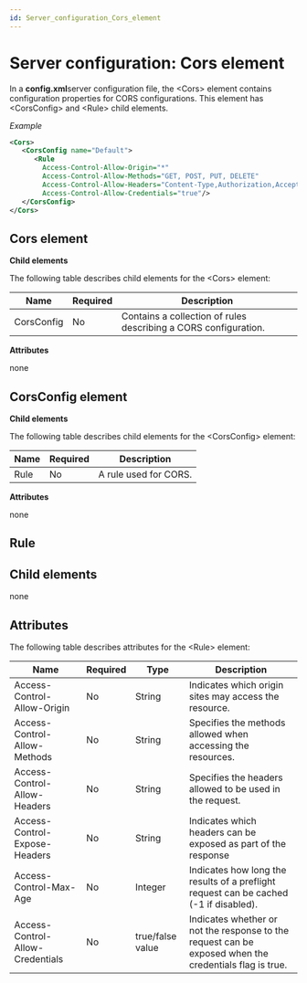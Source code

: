 ```yaml
---
id: Server_configuration_Cors_element
---
```


# Server configuration: Cors element

In a **config.xml**server configuration file, the \<Cors> element contains configuration properties for CORS configurations. This element has \<CorsConfig> and \<Rule> child elements.

*Example*

```xml
<Cors>
   <CorsConfig name="Default">
      <Rule 
        Access-Control-Allow-Origin="*" 
        Access-Control-Allow-Methods="GET, POST, PUT, DELETE" 
        Access-Control-Allow-Headers="Content-Type,Authorization,Accept,X-US-Transaction" 
        Access-Control-Allow-Credentials="true"/>
   </CorsConfig>
</Cors>

```

## Cors element

**Child elements**

The following table describes child elements for the \<Cors> element:

|**Name**|**Required**|**Description**|
|--------|--------|--------|
|CorsConfig|No      |Contains a collection of rules describing a CORS configuration.|



**Attributes**

none

## CorsConfig element

**Child elements**

The following table describes child elements for the \<CorsConfig> element:

|**Name**|**Required**|**Description**|
|--------|--------|--------|
|Rule    |No      |A rule used for CORS.|



**Attributes**

none

## Rule

## Child elements

none

## Attributes

The following table describes attributes for the \<Rule> element:

|**Name**|**Required**|**Type**|**Description**|
|--------|--------|--------|--------|
|Access-Control-Allow-Origin|No      |String  |Indicates which origin sites may access the resource.|
|Access-Control-Allow-Methods|No      |String  |Specifies the methods allowed when accessing the resources.|
|Access-Control-Allow-Headers|No      |String  |Specifies the headers allowed to be used in the request.|
|Access-Control-Expose-Headers|No      |String  |Indicates which headers can be exposed as part of the response|
|Access-Control-Max-Age|No      |Integer |Indicates how long the results of a preflight request can be cached (-1 if disabled).|
|Access-Control-Allow-Credentials|No      |true/false value|Indicates whether or not the response to the request can be exposed when the credentials flag is true.|